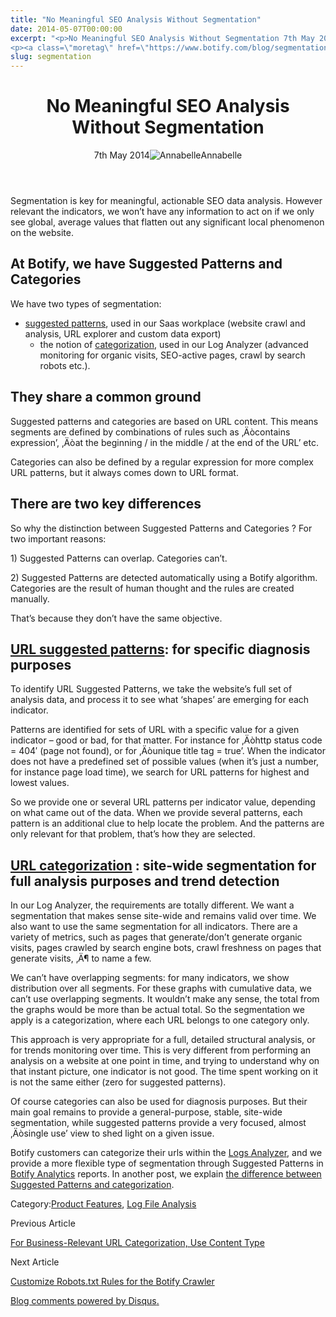 ```yaml
---
title: "No Meaningful SEO Analysis Without Segmentation"
date: 2014-05-07T00:00:00
excerpt: "<p>No Meaningful SEO Analysis Without Segmentation 7th May 2014Annabelle Segmentation is key for meaningful, actionable SEO data analysis. However relevant the indicators, we won&#8217;t have any information to act on if we only see global, average values that flatten out any significant local phenomenon on the website. At Botify, we have Suggested Patterns and Categories&hellip; </p>
<p><a class=\"moretag\" href=\"https://www.botify.com/blog/segmentation\">Read the full article</a></p>"
slug: segmentation
---
```


<header class="text-center">
<h1 class="font-internacional font-regular normal text-header-one leading-header-one text-typography-accent-2">No Meaningful SEO Analysis Without Segmentation</h1>
<div class="flex items-center justify-center my-3"><span class="mr-1 font-internacional font-regular normal text-base leading-none text-typography-primary-lighter">7th May 2014</span><img decoding="async" alt="Annabelle" class="rounded-full w-10 h-10" src="//images.ctfassets.net/tp56mevc46jo/2fCkDEsbiQSWGIkcWs40mG/e548033eda97a957ca690bdc814ed048/HS-PNG-100x100-Annabelle_Bouard.png"><span class="ml-1 font-internacional font-regular normal text-base leading-none text-typography-primary">Annabelle</span></div>
</header>
<p><span class="font-roboto font-regular normal text-base leading-none Markdown__Container"></span></p>
<p>Segmentation is key for meaningful, actionable SEO data analysis. However relevant the indicators, we won&#8217;t have any information to act on if we only see global, average values that flatten out any significant local phenomenon on the website.</p>
<h2 id="at-botify-we-have-suggested-patterns-and-categories">At Botify, we have Suggested Patterns and Categories</h2>
<p>We have two types of segmentation:</p>
<ul>
<li><a href="https://www.botify.com/blog/suggested-patterns-simon">suggested patterns</a>, used in our Saas workplace (website crawl and analysis, URL explorer and custom data export)
<ul>
<li>the notion of <a href="https://www.botify.com/blog/categorization-by-content-type">categorization</a>, used in our Log Analyzer (advanced monitoring for organic visits, SEO-active pages, crawl by search robots etc.).</li>
</ul>
</li>
</ul>
<h2 id="they-share-a-common-ground">They share a common ground</h2>
<p>Suggested patterns and categories are based on URL content. This means segments are defined by combinations of rules such as ‚Äòcontains <this> expression&#8217;, ‚Äòat the beginning / in the middle / at the end of the URL&#8217; etc.</this>
<p>Categories can also be defined by a regular expression for more complex URL patterns, but it always comes down to URL format.</p>
<h2 id="there-are-two-key-differences">There are two key differences</h2>
<p>So why the distinction between Suggested Patterns and Categories ? For two important reasons:</p>
<p>1) Suggested Patterns can overlap. Categories can&#8217;t.</p>
<p>2) Suggested Patterns are detected automatically using a Botify algorithm. Categories are the result of human thought and the rules are created manually.</p>
<p>That&#8217;s because they don&#8217;t have the same objective.</p>
<h2 id="url-suggested-patterns-for-specific-diagnosis-purposes"><a href="https://www.botify.com/blog/suggested-patterns-simon">URL suggested patterns</a>: for specific diagnosis purposes</h2>
<p>To identify URL Suggested Patterns, we take the website&#8217;s full set of analysis data, and process it to see what &#8216;shapes&#8217; are emerging for each indicator.</p>
<p>Patterns are identified for sets of URL with a specific value for a given indicator &#8211; good or bad, for that matter. For instance for ‚Äòhttp status code  = 404&#8242; (page not found), or for ‚Äòunique title tag = true&#8217;. When the indicator does not have a predefined set of possible values (when it&#8217;s just a number, for instance page load time), we search for URL patterns for highest and lowest values.</p>
<p>So we provide one or several URL patterns per indicator value, depending on what came out of the data. When we provide several patterns, each pattern is an additional clue to help locate the problem. And the patterns are only relevant for that problem, that&#8217;s how they are selected.</p>
<h2 id="url-categorization-site-wide-segmentation-for-full-analysis-purposes-and-trend-detection"><a href="https://www.botify.com/blog/categorization-by-content-type">URL categorization</a> : site-wide segmentation for full analysis purposes and trend detection</h2>
<p>In our Log Analyzer, the requirements are totally different. We want a segmentation that makes sense site-wide and remains valid over time. We also want to use the same segmentation for all indicators. There are a variety of metrics, such as pages that generate/don&#8217;t generate organic visits, pages crawled by search engine bots, crawl freshness on pages that generate visits, ‚Ä¶ to name a few.</p>
<p>We can&#8217;t have overlapping segments: for many indicators, we show distribution over all segments. For these graphs with cumulative data, we can&#8217;t use overlapping segments. It wouldn&#8217;t make any sense, the total from the graphs would be more than be actual total.  So the segmentation we apply is a categorization, where each URL  belongs to one category only.</p>
<p>This approach is very appropriate for a full, detailed structural analysis, or for trends monitoring over time. This is very different from performing an analysis on a website at one point in time, and trying to understand why on that instant picture, one indicator is not good. The time spent working on it is not the same either (zero for suggested patterns).</p>
<p>Of course categories can also be used for diagnosis purposes. But their main goal remains to provide a general-purpose, stable, site-wide segmentation, while suggested patterns provide a very focused, almost ‚Äòsingle use&#8217; view to shed light on a given issue.</p>
<p>Botify customers can categorize their urls within the <a href="https://www.botify.com/log-analyzer/">Logs Analyzer</a>, and we provide a more flexible type of segmentation through Suggested Patterns in <a href="https://www.botify.com/">Botify Analytics</a> reports. In another post, we explain <a href="https://www.botify.com/blog/segmentation">the difference between Suggested Patterns and categorization</a>.</p>
<div class="tags leading-big border-t border-b border-brand-quaternary-lighter mt-4"><span class="mr-1 font-roboto font-regular normal text-base leading-none">Category:</span><span><a class="uppercase text-typography-accent-1" href="/platform">Product Features</a><span>, </span></span><span><a class="uppercase text-typography-accent-1" href="/platform/botify-analytics/loganalyzer">Log File Analysis</a></span></div>
<footer class="flex justify-center my-5 mx-5">
<div class="mr-1 w-1/2 text-right">
<p><span class="font-internacional font-regular normal text-base leading-none text-typography-primary">Previous Article</span></p>
<p><a class="inline-block mt-2" href="/blog/categorization-by-content-type"><span class="font-roboto font-regular normal text-base leading-none text-typography-accent-4">For Business-Relevant URL Categorization, Use Content Type</span></a></p>
</div>
<div class="ml-1 w-1/2">
<p><span class="font-internacional font-regular normal text-base leading-none text-typography-primary">Next Article</span></p>
<p><a class="inline-block mt-2" href="/blog/virtual-robots-txt"><span class="font-roboto font-regular normal text-base leading-none text-typography-accent-4">Customize Robots.txt Rules for the Botify Crawler</span></a></p>
</div>
</footer>
<div shortname="botify" title="No Meaningful SEO Analysis Without Segmentation" url="https://www.botify.com/blog/segmentation">
<div id="disqus_thread_old"></div>
<p><a class="dsq-brlink" href="http://disqus.com">Blog comments powered by <span class="logo-disqus">Disqus</span>.</a></p>
</div>
